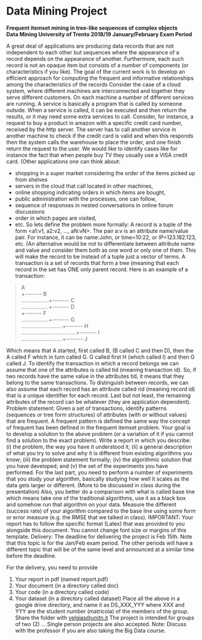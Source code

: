 # Data Mining Project
**Frequent itemset mining in tree-like sequences of complex objects**  
**Data Mining University of Trento 2018/19 January/February Exam Period**  

A great deal of applications are producing data records that are not independent to each other but sequences where the
appearance of a record depends on the appearance of another. Furthermore, each such record is not an opaque item but
consists of a number of components (or characteristics if you like). The goal of the current work is to develop an efficient
approach for computing the frequent and informative relationships among the characteristics of the records
Consider the case of a cloud system, where different machines are interconnected and together they serve different customers.
On each machine a number of different services are running. A service is basically a program that is called by someone
outside. When a service is called, it can be executed and then return the results, or it may need some extra services to call.
Consider, for instance, a request to buy a product in amazon with a specific credit card number, received by the http server.
The server has to call another service in another machine to check if the credit card is valid and when this responds then the
system calls the warehouse to place the order, and one finish return the request to the user. We would like to identify cases
like for instance the fact that when people buy TV they usually use a VISA credit card.
(Other applications one can think about:
- shopping in a super market considering the order of the items picked up from shelves
- servers in the cloud that call located in other machines,
- online shopping indicating orders in which items are bought,
- public administration with the processes, one can follow,
- sequence of responses in nested conversations in online forum discussions
- order in which pages are visited,
- etc.
So lets define the problem more formally: A record is a tuple of the form <a1:v1, a2:v2, ..., aN:vN>. The pair a:v is an attribute
name/value pair. For instance, it can be name:John, or time=10:22, or IP=123.182.123, etc. (An alternative would be not to
differentiate between attribute name and value and consider them both as one word or only one of them. This will make the
record to be instead of a tuple just a vector of terms.
A transaction is a set of records that form a tree (meaning that each record in the set has ONE only parent record. Here is an
example of a transaction:

>A  
>+------- B  
>..................+------- C  
>..................+------- D  
>+------- F  
>..................+------- G  
>...........................+------- H  
>....................................+------- I  
>...........................+------- J  

Which means that A started, first called B, (B called C and then D), then the A called F which in turn called G. G called first H
(which called I) and then G called J.
To identify the transaction in which a record belongs we can assume that one of the attributes is called tid (meaning transaction
id). So, if two records have the same value in the attributes tid, it means that they belong to the same transactions. To
distinguish between records, we can also assume that each record has an attribute called rid (meaning record id) that is a
unique identifier for each record. Last but not least, the remaining attributes of the record can be whatever (they are application
dependent).
Problem statement: Given a set of transactions, identify patterns (sequences or tree form structures) of attributes (with or
without values) that are frequent. A frequent pattern is defined the same way the concept of frequent has been defined in the
frequent itemset problem.
Your goal is to develop a solution to the above problem (or a variation of it if you cannot find a solution to the exact problem).
Write a report in which you describe: (i) the problem, the way you have it understood it; (ii) a general description of what you
try to solve and why it is different from existing algorithms you know; (iii) the problem statement formally; (iv) the algorithmic
solution that you have developed; and (v) the set of the experiments you have performed.
For the last part, you need to perform a number of experiments that you study your algorithm, basically studying how well it
scales as the data gets larger or different. (More to be discussed in class during the presentation) Also, you better do a
comparison with what is called base line which means take one of the traditional algorithms, use it as a black box and somehow
run that algorithm on your data. Measure the different (success rate) of your algorithm compared to the base line using some
form or error measure (e.g. the RMSE that we talked in class).
IMPORTANT: Your report has to follow the specific format (Latex) that was provided to you alongside this document. You
cannot change font size or margins of this template.
Delivery: The deadline for delivering the project is Feb 15th. Note that this topic is for the Jan/Feb exam period. The other
periods will have a different topic that will be of the same level and announced at a similar time before the deadline.

For the delivery, you need to provide
1) Your report in pdf (named report.pdf)
2) Your document (in a directory called doc)
3) Your code (in a directory called code)
4) Your dataset (in a directory called dataset)
Place all the above in a google drive directory, and name it as DS_XXX_YYY where XXX and YYY are the student number
(matricola) of the members of the group. Share the folder with velgias@unitn.it
The project is intended for groups of two (2) ... Single person projects are also accepted.
Note: Discuss with the professor if you are also taking the Big Data course.
